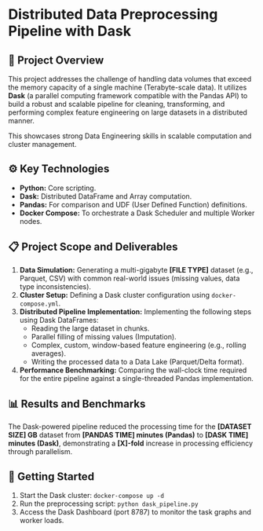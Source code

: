 # Distributed Data Preprocessing Pipeline with Dask

## 🚀 Project Overview
This project addresses the challenge of handling data volumes that exceed the memory capacity of a single machine (Terabyte-scale data). It utilizes **Dask** (a parallel computing framework compatible with the Pandas API) to build a robust and scalable pipeline for cleaning, transforming, and performing complex feature engineering on large datasets in a distributed manner.

This showcases strong Data Engineering skills in scalable computation and cluster management.

## ⚙️ Key Technologies
* **Python:** Core scripting.
* **Dask:** Distributed DataFrame and Array computation.
* **Pandas:** For comparison and UDF (User Defined Function) definitions.
* **Docker Compose:** To orchestrate a Dask Scheduler and multiple Worker nodes.

## 📋 Project Scope and Deliverables
1.  **Data Simulation:** Generating a multi-gigabyte **[FILE TYPE]** dataset (e.g., Parquet, CSV) with common real-world issues (missing values, data type inconsistencies).
2.  **Cluster Setup:** Defining a Dask cluster configuration using `docker-compose.yml`.
3.  **Distributed Pipeline Implementation:** Implementing the following steps using Dask DataFrames:
    * Reading the large dataset in chunks.
    * Parallel filling of missing values (Imputation).
    * Complex, custom, window-based feature engineering (e.g., rolling averages).
    * Writing the processed data to a Data Lake (Parquet/Delta format).
4.  **Performance Benchmarking:** Comparing the wall-clock time required for the entire pipeline against a single-threaded Pandas implementation.

## 📊 Results and Benchmarks
The Dask-powered pipeline reduced the processing time for the **[DATASET SIZE] GB** dataset from **[PANDAS TIME] minutes (Pandas)** to **[DASK TIME] minutes (Dask)**, demonstrating a **[X]-fold** increase in processing efficiency through parallelism.

## 🏃 Getting Started
1.  Start the Dask cluster: `docker-compose up -d`
2.  Run the preprocessing script: `python dask_pipeline.py`
3.  Access the Dask Dashboard (port 8787) to monitor the task graphs and worker loads.
